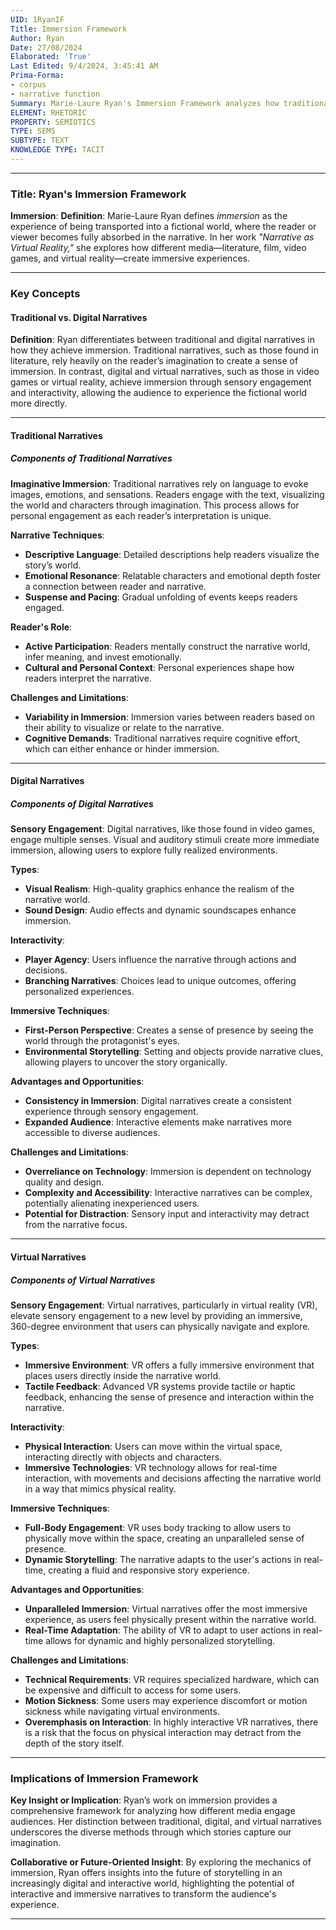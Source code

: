 ```yaml
---
UID: 1RyanIF
Title: Immersion Framework
Author: Ryan
Date: 27/08/2024
Elaborated: 'True'
Last Edited: 9/4/2024, 3:45:41 AM
Prima-Forma:
- corpus
- narrative function
Summary: Marie-Laure Ryan's Immersion Framework analyzes how traditional and digital narratives create immersive experiences, highlighting the role of sensory engagement, interactivity, and narrative techniques in transporting readers or viewers into fictional worlds.
ELEMENT: RHETORIC
PROPERTY: SEMIOTICS
TYPE: SEMS
SUBTYPE: TEXT
KNOWLEDGE TYPE: TACIT
---
```


---

### Title: **Ryan's Immersion Framework**

**Immersion**:
   **Definition**: Marie-Laure Ryan defines *immersion* as the experience of being transported into a fictional world, where the reader or viewer becomes fully absorbed in the narrative. In her work *"Narrative as Virtual Reality,"* she explores how different media—literature, film, video games, and virtual reality—create immersive experiences.

---

### Key Concepts

#### Traditional vs. Digital Narratives

**Definition**:
   Ryan differentiates between traditional and digital narratives in how they achieve immersion. Traditional narratives, such as those found in literature, rely heavily on the reader’s imagination to create a sense of immersion. In contrast, digital and virtual narratives, such as those in video games or virtual reality, achieve immersion through sensory engagement and interactivity, allowing the audience to experience the fictional world more directly.

---

#### Traditional Narratives

##### **Components of Traditional Narratives**

**Imaginative Immersion**:
   Traditional narratives rely on language to evoke images, emotions, and sensations. Readers engage with the text, visualizing the world and characters through imagination. This process allows for personal engagement as each reader’s interpretation is unique.

**Narrative Techniques**:
   - **Descriptive Language**: Detailed descriptions help readers visualize the story’s world.
   - **Emotional Resonance**: Relatable characters and emotional depth foster a connection between reader and narrative.
   - **Suspense and Pacing**: Gradual unfolding of events keeps readers engaged.

**Reader's Role**:
   - **Active Participation**: Readers mentally construct the narrative world, infer meaning, and invest emotionally.
   - **Cultural and Personal Context**: Personal experiences shape how readers interpret the narrative.

**Challenges and Limitations**:
   - **Variability in Immersion**: Immersion varies between readers based on their ability to visualize or relate to the narrative.
   - **Cognitive Demands**: Traditional narratives require cognitive effort, which can either enhance or hinder immersion.

---

#### Digital Narratives


##### **Components of Digital Narratives**

**Sensory Engagement**:
   Digital narratives, like those found in video games, engage multiple senses. Visual and auditory stimuli create more immediate immersion, allowing users to explore fully realized environments.

**Types**:
   - **Visual Realism**: High-quality graphics enhance the realism of the narrative world.
   - **Sound Design**: Audio effects and dynamic soundscapes enhance immersion.

**Interactivity**:
   - **Player Agency**: Users influence the narrative through actions and decisions.
   - **Branching Narratives**: Choices lead to unique outcomes, offering personalized experiences.

**Immersive Techniques**:
   - **First-Person Perspective**: Creates a sense of presence by seeing the world through the protagonist's eyes.
   - **Environmental Storytelling**: Setting and objects provide narrative clues, allowing players to uncover the story organically.

**Advantages and Opportunities**:
   - **Consistency in Immersion**: Digital narratives create a consistent experience through sensory engagement.
   - **Expanded Audience**: Interactive elements make narratives more accessible to diverse audiences.

**Challenges and Limitations**:
   - **Overreliance on Technology**: Immersion is dependent on technology quality and design.
   - **Complexity and Accessibility**: Interactive narratives can be complex, potentially alienating inexperienced users.
   - **Potential for Distraction**: Sensory input and interactivity may detract from the narrative focus.

---

#### Virtual Narratives

##### **Components of Virtual Narratives**

**Sensory Engagement**:
   Virtual narratives, particularly in virtual reality (VR), elevate sensory engagement to a new level by providing an immersive, 360-degree environment that users can physically navigate and explore.

**Types**:
   - **Immersive Environment**: VR offers a fully immersive environment that places users directly inside the narrative world.
   - **Tactile Feedback**: Advanced VR systems provide tactile or haptic feedback, enhancing the sense of presence and interaction within the narrative.

**Interactivity**:
   - **Physical Interaction**: Users can move within the virtual space, interacting directly with objects and characters.
   - **Immersive Technologies**: VR technology allows for real-time interaction, with movements and decisions affecting the narrative world in a way that mimics physical reality.

**Immersive Techniques**:
   - **Full-Body Engagement**: VR uses body tracking to allow users to physically move within the space, creating an unparalleled sense of presence.
   - **Dynamic Storytelling**: The narrative adapts to the user's actions in real-time, creating a fluid and responsive story experience.

**Advantages and Opportunities**:
   - **Unparalleled Immersion**: Virtual narratives offer the most immersive experience, as users feel physically present within the narrative world.
   - **Real-Time Adaptation**: The ability of VR to adapt to user actions in real-time allows for dynamic and highly personalized storytelling.

**Challenges and Limitations**:
   - **Technical Requirements**: VR requires specialized hardware, which can be expensive and difficult to access for some users.
   - **Motion Sickness**: Some users may experience discomfort or motion sickness while navigating virtual environments.
   - **Overemphasis on Interaction**: In highly interactive VR narratives, there is a risk that the focus on physical interaction may detract from the depth of the story itself.

---

### Implications of Immersion Framework

**Key Insight or Implication**:
   Ryan’s work on immersion provides a comprehensive framework for analyzing how different media engage audiences. Her distinction between traditional, digital, and virtual narratives underscores the diverse methods through which stories capture our imagination.

**Collaborative or Future-Oriented Insight**:
   By exploring the mechanics of immersion, Ryan offers insights into the future of storytelling in an increasingly digital and interactive world, highlighting the potential of interactive and immersive narratives to transform the audience's experience.

---

